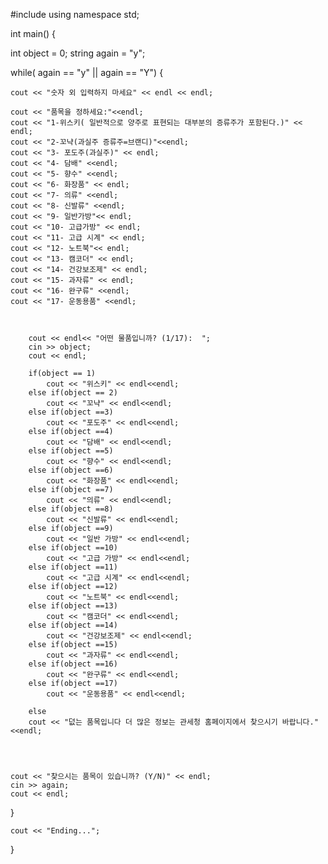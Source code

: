 #include <iostream>
using namespace std;

int main() {

int object = 0;
string again = "y";


while( again == "y" || again == "Y")
{
   
  
	cout << "숫자 외 입력하지 마세요" << endl << endl;
    
	cout << "품목을 정하세요:"<<endl; 
	cout << "1-위스키( 일반적으로 양주로 표현되는 대부분의 증류주가 포함된다.)" << endl;
	cout <<	"2-꼬냑(과실주 증류주=브랜디)"<<endl;
	cout << "3- 포도주(과실주)" << endl;
	cout << "4- 담배" <<endl;
	cout << "5- 향수" <<endl; 
	cout << "6- 화장품" << endl;
	cout << "7- 의류" <<endl;
	cout << "8- 신발류" <<endl;
	cout << "9- 일반가방"<< endl;
	cout << "10- 고급가방" << endl;
	cout << "11- 고급 시계" << endl;
	cout << "12- 노트북"<< endl;
	cout << "13- 캠코더" << endl;
	cout << "14- 건강보조제" << endl;
	cout << "15- 과자류" << endl;
	cout << "16- 완구류" <<endl;
	cout << "17- 운동용품" <<endl;

       

        cout << endl<< "어떤 물품입니까? (1/17):  ";
        cin >> object;
        cout << endl;

        if(object == 1)
            cout << "위스키" << endl<<endl;
        else if(object == 2)
			cout << "꼬냑" << endl<<endl;
		else if(object ==3)
			cout << "포도주" << endl<<endl;
		else if(object ==4)	
			cout << "담배" << endl<<endl;
		else if(object ==5)
			cout << "향수" << endl<<endl;
		else if(object ==6)
			cout << "화장품" << endl<<endl;
		else if(object ==7)
			cout << "의류" << endl<<endl;
		else if(object ==8)
			cout << "신발류" << endl<<endl; 
		else if(object ==9)
			cout << "일반 가방" << endl<<endl;
		else if(object ==10)
			cout << "고급 가방" << endl<<endl;
		else if(object ==11)
			cout << "고급 시계" << endl<<endl;
		else if(object ==12)
			cout << "노트북" << endl<<endl;
		else if(object ==13)
			cout << "캠코더" << endl<<endl;
		else if(object ==14)
			cout << "건강보조제" << endl<<endl; 
		else if(object ==15)
			cout << "과자류" << endl<<endl;
		else if(object ==16)
			cout << "완구류" << endl<<endl; 
		else if(object ==17)
			cout << "운동용품" << endl<<endl;
        
        else
        cout << "덦는 품목입니다 더 많은 정보는 관세청 홈페이지에서 찾으시기 바랍니다."<<endl;
       

    

    cout << "찾으시는 품목이 있습니까? (Y/N)" << endl;
    cin >> again;
    cout << endl;

}

    cout << "Ending...";

}
